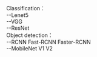 Classification：  
--Lenet5  
--VGG  
--ResNet  
Object detection：  
--RCNN Fast-RCNN Faster-RCNN  
--MobileNet V1 V2  
